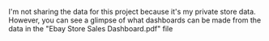 I'm not sharing the data for this project because it's my private store data. However, you can see 
a glimpse of what dashboards can be made from the data in the "Ebay Store Sales Dashboard.pdf" file